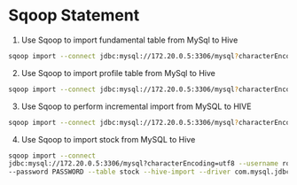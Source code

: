# Sqoop Statement

1. Use Sqoop to import fundamental table from MySql to Hive
```bash
sqoop import --connect jdbc:mysql://172.20.0.5:3306/mysql?characterEncoding=utf8 --username root --password PASSWORD --table fundamental --hive-import
```

2. Use Sqoop to import profile table from MySql to Hive
```bash
sqoop import --connect jdbc:mysql://172.20.0.5:3306/mysql?characterEncoding=utf8 --username root --password PASSWORD --table fundamental --hive-import -m 1
```

3. Use Sqoop to perform incremental import from MySQL to HIVE
```bash
sqoop import --connect jdbc:mysql://172.20.0.5:3306/mysql?characterEncoding=utf8 --username root --password PASSWORD --table fundamental --check-column index --incremental append --last-value 60169 --hive-import --hive-table fundamental
```

4. Use Sqoop to import stock from MySQL to Hive
```bash
sqoop import --connect
jdbc:mysql://172.20.0.5:3306/mysql?characterEncoding=utf8 --username root
--password PASSWORD --table stock --hive-import --driver com.mysql.jdbc.Driver
```
